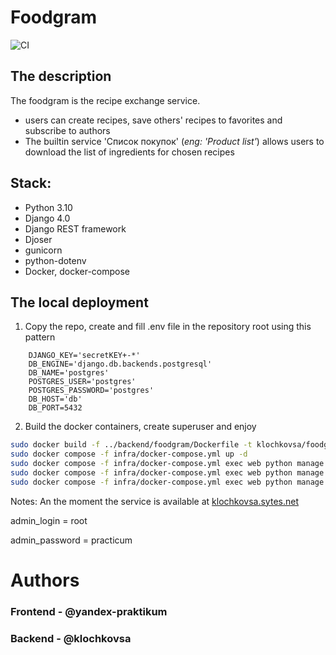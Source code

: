 # Foodgram
![CI](https://github.com/klochkovsa/foodgram-project-react/actions/workflows/main.yaml/badge.svg)


## The description
The foodgram is the recipe exchange service.
- users can create recipes, save others' recipes to favorites and subscribe to authors
- The builtin service 'Список покупок' (_eng: 'Product list'_) allows users to download the list of ingredients
for chosen recipes

## Stack:
 - Python 3.10
 - Django 4.0
 - Django REST framework
 - Djoser
 - gunicorn
 - python-dotenv
 - Docker, docker-compose


## The local deployment
1. Copy the repo, create and fill .env file in the repository root using this pattern
```
    DJANGO_KEY='secretKEY+-*'
    DB_ENGINE='django.db.backends.postgresql'
    DB_NAME='postgres'
    POSTGRES_USER='postgres'
    POSTGRES_PASSWORD='postgres'
    DB_HOST='db'
    DB_PORT=5432
```
2. Build the docker containers, create superuser and enjoy
```sh
sudo docker build -f ../backend/foodgram/Dockerfile -t klochkovsa/foodgram:v1 ../backend/foodgram
sudo docker compose -f infra/docker-compose.yml up -d
sudo docker compose -f infra/docker-compose.yml exec web python manage.py collectstatic --noinput
sudo docker compose -f infra/docker-compose.yml exec web python manage.py migrate
sudo docker compose -f infra/docker-compose.yml exec web python manage.py createsuperuser
```

Notes:
An the moment the service is available at
[klochkovsa.sytes.net]((http://http://klochkovsa.sytes.net))

admin_login = root

admin_password = practicum

# Authors
### Frontend - @yandex-praktikum
### Backend - @klochkovsa